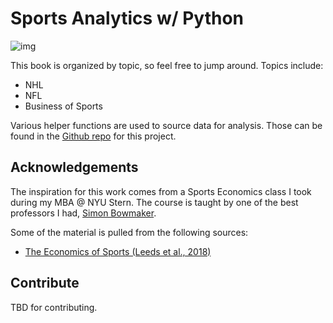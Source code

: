 # Sports Analytics w/ Python

![img](./img/landing-page-motionary.png)

This book is organized by topic, so feel free to jump around. Topics include:

+ NHL
+ NFL
+ Business of Sports

Various helper functions are used to source data for analysis. Those can be found in the [Github repo](https://github.com/bclark86/sports-analytics/tree/master/sports-analytics-with-python/helpers) for this project. 

## Acknowledgements

The inspiration for this work comes from a Sports Economics class I took during my MBA @ NYU Stern. The course is taught by one of the best professors I had, [Simon Bowmaker](https://www.stern.nyu.edu/faculty/bio/simon-bowmaker).

Some of the material is pulled from the following sources:

+ [The Economics of Sports (Leeds et al., 2018)](https://www.routledge.com/The-Economics-of-Sports/Leeds-Allmen-Matheson/p/book/9781138052161)

## Contribute

TBD for contributing. 